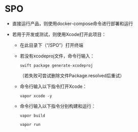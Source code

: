 # SPO

- 直接运行产品，则使用docker-compose命令进行部署和运行

- 若用于开发或测试，则使用Xcode打开此项目：

  - 在此目录下（“/SPO”）打开终端

  - 若没有xcodeproj文件，命令行输入：

    `swift package generate-xcodeproj`

    （若失败可尝试删除文件Package.resolved后重试）

  - 命令行输入以下指令打开Xcode：
  
    `vapor xcode -y`
    
  - 命令行输入以下指令分别构建和运行：
  
    `vapor build`
  
    `vapor run`

